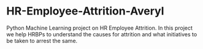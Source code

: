 # HR-Employee-Attrition-Averyl
Python Machine Learning project on HR Employee Attrition.  In this project we help HRBPs to understand the causes for attrition and what initiatives to be taken to arrest the same.
